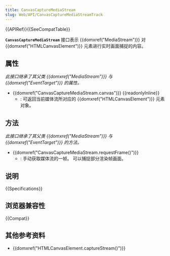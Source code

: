 ```yaml
---
title: CanvasCaptureMediaStream
slug: Web/API/CanvasCaptureMediaStreamTrack
---
```


{{APIRef}}{{SeeCompatTable}}

**`CanvasCaptureMediaStream`** 接口表示 {{domxref("MediaStream")}} 对 {{domxref("HTMLCanvasElement")}} 元素进行实时画面捕捉的内容。

## 属性

_此接口继承了其父类 {{domxref("MediaStream")}} 与 {{domxref("EventTarget")}} 的属性。_

- {{domxref("CanvasCaptureMediaStream.canvas")}} {{readonlyInline}}
  - : 可返回当前媒体流所对应的 {{domxref("HTMLCanvasElement")}} 元素对象。

## 方法

_此接口继承了其父类 {{domxref("MediaStream")}} 与 {{domxref("EventTarget")}} 的方法。_

- {{domxref("CanvasCaptureMediaStream.requestFrame()")}}
  - : 手动获取媒体流的一帧。 可以捕捉部分渲染帧画面。

## 说明

{{Specifications}}

## 浏览器兼容性

{{Compat}}

## 其他参考资料

- {{domxref("HTMLCanvasElement.captureStream()")}}
